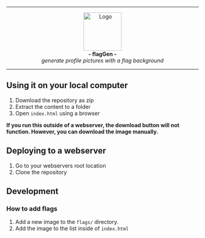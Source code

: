 <hr>

<div align="center">
  <img width="100" alt="Logo" src="https://raw.githubusercontent.com/elderguardian/flaggen/master/favicon.png"><br>
  <b>- flagGen -</b><br>
  <i>generate profile pictures with a flag background</i>
</div>

<hr>

## Using it on your local computer
1. Download the repository as zip
2. Extract the content to a folder
3. Open `index.html` using a browser

**If you run this outside of a webserver, the download button will not function. However, you can download the image manually.**

## Deploying to a webserver
1. Go to your webservers root location
2. Clone the repository

## Development

### How to add flags
1. Add a new image to the `flags/` directory.
2. Add the image to the list inside of `index.html`
